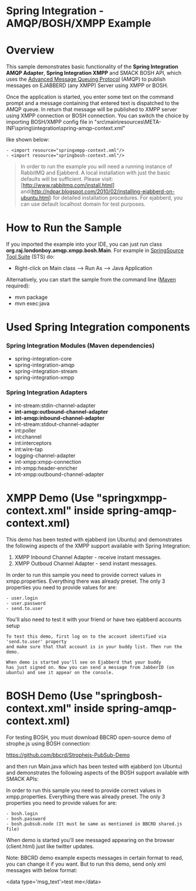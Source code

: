 Spring Integration - AMQP/BOSH/XMPP Example
================================

# Overview

This sample demonstrates basic functionality of the **Spring Integration AMQP Adapter**, **Spring Integration XMPP** and SMACK BOSH API, which uses the [Advanced Message Queuing Protocol](http://www.amqp.org/) (AMQP) to publish messages on EJABBERD (any XMPP) Server using XMPP or BOSH. 

Once the application is started, you enter some text on the command prompt and a message containing that entered text is dispatched to the AMQP queue. In return that message will be published to XMPP server using XMPP connection or BOSH connection. You can switch the choice by importing BOSH/XMPP config file in "src\main\resources\META-INF\spring\integration\spring-amqp-context.xml"

like shown below:

	- <import resource="springxmpp-context.xml"/>
	- <import resource="springbosh-context.xml"/>

> In order to run the example you will need a running  instance of RabbitMQ and Ejabberd. A local installation with just the basic defaults will be sufficient. Please visit: [http://www.rabbitmq.com/install.html] and(http://ndpar.blogspot.com/2010/02/installing-ejabberd-on-ubuntu.html) for detailed installation procedures. For ejabberd, you can use default localhost domain for test purposes.

# How to Run the Sample

If you imported the example into your IDE, you can just run class **org.raj.londonboy.amqp.xmpp.bosh.Main**. For example in [SpringSource Tool Suite](http://www.springsource.com/developer/sts) (STS) do:

* Right-click on Main class --> Run As --> Java Application

Alternatively, you can start the sample from the command line ([Maven](http://maven.apache.org/) required):

* mvn package
* mvn exec:java

# Used Spring Integration components

### Spring Integration Modules (Maven dependencies)

* spring-integration-core
* spring-integration-amqp
* spring-integration-stream
* spring-integration-xmpp

### Spring Integration Adapters

* int-stream:stdin-channel-adapter
* **int-amqp:outbound-channel-adapter**
* **int-amqp:inbound-channel-adapter**
* int-stream:stdout-channel-adapter
* int:poller
* int:channel
* int:interceptors
* int:wire-tap
* logging-channel-adapter
* int-xmpp:xmpp-connection
* int-xmpp:header-enricher 
* int-xmpp:outbound-channel-adapter

# XMPP Demo (Use "springxmpp-context.xml" inside spring-amqp-context.xml)

This demo has been tested with ejabberd (on Ubuntu) and
demonstrates the following aspects of the XMPP support available with Spring Integration:
1. XMPP Inbound Channel Adapter - receive instant messages.
2. XMPP Outboud Channel Adapter - send instant messages.

In order to run this sample you need to provide correct values in xmpp.properties.
Everything there was already preset. The only 3 properties you need to provide values for are:

	- user.login
	- user.password
	- send.to.user
	
You'll also need to test it with your friend or have two ejabberd accounts setup

	To test this demo, first log on to the account identified via 'send.to.user' property
	and make sure that that account is in your buddy list. Then run the demo.
	
	When demo is started you'll see on Ejabberd that your buddy 
	has just signed on. Now you can send a message from JabberID (on ubuntu) and see it appear on the console.

# BOSH Demo (Use "springbosh-context.xml" inside spring-amqp-context.xml)

For testing BOSH, you must download BBCRD open-source demo of strophe.js using BOSH connection:

https://github.com/bbcrd/Strophejs-PubSub-Demo

and then run Main.java which has been tested with ejabberd (on Ubuntu) and demonstrates the following aspects of the BOSH support available with SMACK APIs:

In order to run this sample you need to provide correct values in xmpp.properties.
Everything there was already preset. The only 3 properties you need to provide values for are:

	- bosh.login
	- bosh.password
	- bosh.pubsub.node (It must be same as mentioned in BBCRD shared.js file)
	
When demo is started you'll see messaged appearing on the browser (client.html) just like twitter updates.

Note: BBCRD demo example expects messages in certain format to read, you can change it if you want. But to run this demo, send only xml messages with below format:

<entry>&lt;data type='msg_text'&gt;test me&lt;/data&gt;</entry>

